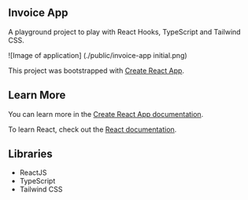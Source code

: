 ## Invoice App
A playground project to play with React Hooks, TypeScript and Tailwind CSS.

![Image of application]
(./public/invoice-app initial.png)

This project was bootstrapped with [Create React App](https://github.com/facebook/create-react-app).

## Learn More

You can learn more in the [Create React App documentation](https://facebook.github.io/create-react-app/docs/getting-started).

To learn React, check out the [React documentation](https://reactjs.org/).

## Libraries
- ReactJS
- TypeScript
- Tailwind CSS


